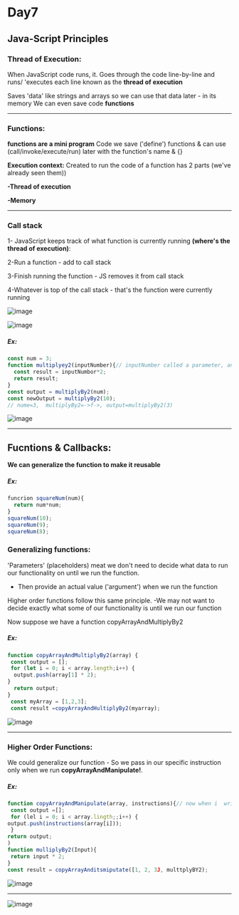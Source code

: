 # Day7
## Java-Script Principles
### Thread of Execution:
When JavaScript code runs, it. 
Goes through the code line-by-line and runs/ 'executes each line known as the **thread of execution** 

Saves 'data' like strings and arrays so we can use that data later - in its memory 
We can even save code **functions** 

---
### Functions:
**functions are a mini program**
Code we save ('define') functions & can use (call/invoke/execute/run) later with the function's name & {}

**Execution context:** 
Created to run the code of a function has 2 parts (we've already seen them)) 

**-Thread of execution**

**-Memory**

---

### Call stack 

1- JavaScript keeps track of what function is currently running **(where's the thread of execution)**:

2-Run a function - add to call stack 

3-Finish running the function - JS removes it from call stack 

4-Whatever is top of the call stack - that's the function were currently running 

![image](https://github.com/AbdHajqasem/Mastering-Javascript-in-20-days/assets/122126568/b80d4300-802a-47eb-970c-7f395822f7df)

![image](https://github.com/AbdHajqasem/Mastering-Javascript-in-20-days/assets/122126568/3067cca9-bd44-4002-b285-e42f218358fa)


##### Ex:
```javascript
const num = 3;
function multiplyey2(inputNumber){// inputNumber called a parameter, and the value That stored in it which is '3' is called an argument
  const result = inputNumbor*2;
  return result;
}
const output = multiplyBy2(num);
const newOutput = multiplyBy2(10);
// nume=3,  multiplyBy2=->f->, output=multiplyBy2(3)
```
![image](https://github.com/AbdHajqasem/Mastering-Javascript-in-20-days/assets/122126568/1c7428bd-4f30-4210-bcc6-8ef236d9e402)

---

## Fucntions & Callbacks:
**We can generalize the function to make it reusable** 
##### Ex:
```javascript
funcrion squareNum(num){
  return num*num; 
} 
squareNum(10);
squareNum(9);
squareNum(8);
```
### Generalizing functions: 
'Parameters' (placeholders) meat we don't need to decide what data to run our functionality on until we run the function. 

- Then provide an actual value ('argument') when we run the function
 
Higher order functions follow this same principle.
 -We may not want to decide exactly what some of our functionality is until we 
  run our function
  
  Now suppose we have a function copyArrayAndMultiplyBy2 
  
##### Ex:
```javascript
function copyArrayAndMultiplyBy2(array) {
 const output = [];
 for (let i = 0; i < array.length;i++) {
  output.push(array[1] * 2);
}
  return output;
}
 const myArray = [1,2,3];
 const result =copyArrayAndHultiplyBy2(myarray); 
```
![image](https://github.com/AbdHajqasem/Mastering-Javascript-in-20-days/assets/122126568/57269a55-9c9d-4ab1-b53d-7b6fa7e78156)

---

### Higher Order Functions:
We could generalize our function - So we pass in our specific instruction only when we run **copyArrayAndManipulate!**.
##### Ex:
```javascript
function copyArrayAndManipulate(array, instructions){// now when i  write instruction(3) it will call the funtion multtplyBY2(3)
 const output =[];
 for (lel i = 0; i < array.lingth;;i++) {
output.push(instructions(array[i]));
 }
return output; 
) 
function mulliplyBy2(Input){
 return input * 2;
}
const result = copyArrayAnditsmiputate([1, 2, 3J, multtplyBY2); 
```
![image](https://github.com/AbdHajqasem/Mastering-Javascript-in-20-days/assets/122126568/8f981cf7-fc88-48e4-a02a-5365dca9495f)

---
![image](https://github.com/AbdHajqasem/Mastering-Javascript-in-20-days/assets/122126568/8e8c72bd-8817-44b8-943e-90568d35a5a5)






